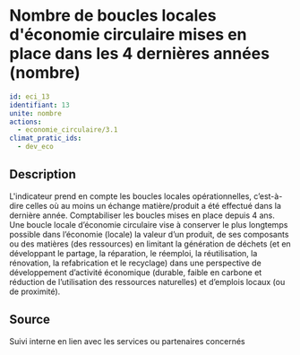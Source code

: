 # Nombre de boucles locales d'économie circulaire mises en place dans les 4 dernières années  (nombre)
```yaml
id: eci_13
identifiant: 13
unite: nombre
actions:
  - economie_circulaire/3.1
climat_pratic_ids:
  - dev_eco
```
## Description
L'indicateur prend en compte les boucles locales opérationnelles, c’est-à-dire celles où au moins un échange matière/produit a été effectué dans la dernière année. Comptabiliser les boucles mises en place depuis 4 ans.
Une boucle locale d’économie circulaire vise à conserver le plus longtemps possible dans l’économie (locale) la valeur d’un produit, de ses composants ou des matières (des ressources) en limitant la génération de déchets (et en développant le partage, la réparation, le réemploi, la réutilisation, la rénovation, la refabrication et le recyclage) dans une perspective de développement d’activité économique (durable, faible en carbone et réduction de l’utilisation des ressources naturelles) et d’emplois locaux (ou de proximité).

## Source
Suivi interne en lien avec les services ou partenaires concernés

